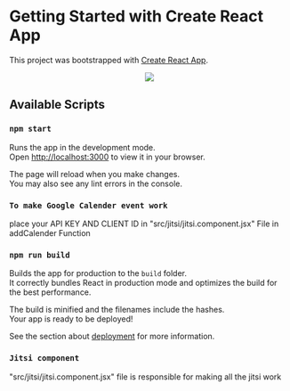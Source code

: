 # Getting Started with Create React App

This project was bootstrapped with [Create React App](https://github.com/facebook/create-react-app).
<p align="center"><img src="https://github.com/ultimateakash/JitsiReact/blob/master/src/assets/images/JitsiReact.png"></p>

## Available Scripts

### `npm start`

Runs the app in the development mode.\
Open [http://localhost:3000](http://localhost:3000) to view it in your browser.

The page will reload when you make changes.\
You may also see any lint errors in the console.

### `To make Google Calender event work `

place your API KEY AND CLIENT ID in "src/jitsi/jitsi.component.jsx" File in addCalender Function 

### `npm run build`

Builds the app for production to the `build` folder.\
It correctly bundles React in production mode and optimizes the build for the best performance.

The build is minified and the filenames include the hashes.\
Your app is ready to be deployed!

See the section about [deployment](https://facebook.github.io/create-react-app/docs/deployment) for more information.

### `Jitsi component`

 "src/jitsi/jitsi.component.jsx" file is responsible for making all the jitsi work 




